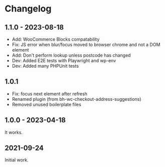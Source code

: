 # Changelog

## 1.1.0 - 2023-08-18

* Add: WooCommerce Blocks compatability
* Fix: JS error when blur/focus moved to browser chrome and not a DOM element
* Add: Don't perform lookup unless postcode has changed
* Dev: Added E2E tests with Playwright and wp-env
* Dev: Added many PHPUnit tests

## 1.0.1

* Fix: focus next element after refresh
* Renamed plugin (from bh-wc-checkout-address-suggestions)
* Removed unused boilerplate files

## 1.0.0 - 2023-04-18

It works.

## 2021-09-24

Initial work.